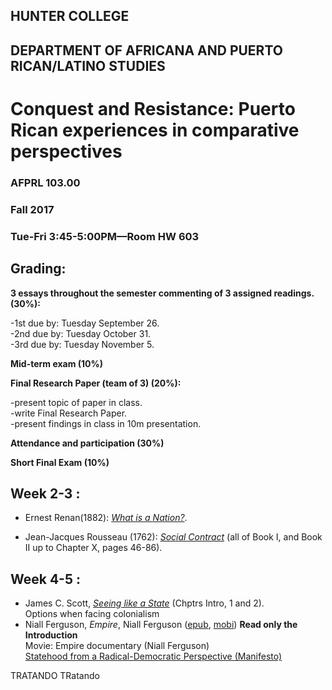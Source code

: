 ## HUNTER COLLEGE
## DEPARTMENT OF AFRICANA AND PUERTO RICAN/LATINO STUDIES
# **Conquest and Resistance: Puerto Rican experiences in comparative perspectives**
### AFPRL 103.00
### Fall 2017
### Tue-Fri 3:45-5:00PM––Room HW 603



## Grading: 

**3 essays throughout the semester commenting of 3 assigned readings. (30%):**  

-1st due by: Tuesday September 26.     
-2nd due by: Tuesday October 31.  
-3rd due by: Tuesday November 5.   

**Mid-term exam (10%)** 

**Final Research Paper (team of 3) (20%):**  

-present topic of paper in class.  
-write Final Research Paper.  
-present findings in class in 10m presentation.  

**Attendance and participation (30%)**

**Short Final Exam (10%)**

## Week 2-3 : ##      

- Ernest Renan(1882): [*What is a Nation?*](https://drive.google.com/open?id=0Bx7dFWXNGLJFUUFBVWk1bEo3SkE). 

- Jean-Jacques Rousseau (1762): [*Social Contract*](https://drive.google.com/open?id=0Bx7dFWXNGLJFc2xIVlh1eWVSb2s) (all of Book I, and Book II up to Chapter X, pages 46-86). 

## Week 4-5 : ##
- James C. Scott, [*Seeing like a State*](https://drive.google.com/open?id=0Bx7dFWXNGLJFVl9UOG9nSHRMNnM) (Chptrs Intro, 1 and 2).  
Options when facing colonialism  
- Niall Ferguson, *Empire*, Niall Ferguson ([epub](https://drive.google.com/file/d/0Bx7dFWXNGLJFenlGWDRqQ3JrRWc/view?usp=sharing), [mobi](https://drive.google.com/file/d/0Bx7dFWXNGLJFODJCT0JxZ0hGUGM/view?usp=sharing)) **Read only the Introduction**   
Movie: Empire documentary (Niall Ferguson)    
[Statehood from a Radical-Democratic Perspective (Manifesto)](https://docs.google.com/document/d/1uwW9i3sWDFwFVInBWyxDFBQ-Hzk5ruGrUQTh1tyhEjg/edit?usp=sharing)


TRATANDO TRatando
